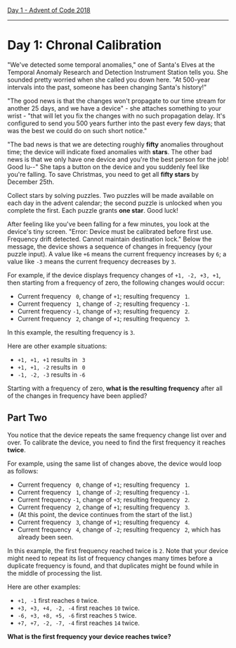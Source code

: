 [Day 1 - Advent of Code 2018](https://adventofcode.com/2018/day/1)

---

# Day 1: Chronal Calibration

"We've detected some temporal anomalies," one of Santa's Elves at the Temporal Anomaly Research and Detection Instrument Station tells you. She sounded pretty worried when she called you down here. "At 500-year intervals into the past, someone has been changing Santa's history!"

"The good news is that the changes won't propagate to our time stream for another 25 days, and we have a device" - she attaches something to your wrist - "that will let you fix the changes with no such propagation delay. It's configured to send you 500 years further into the past every few days; that was the best we could do on such short notice."

"The bad news is that we are detecting roughly **fifty** anomalies throughout time; the device will indicate fixed anomalies with **stars**. The other bad news is that we only have one device and you're the best person for the job! Good lu--" She taps a button on the device and you suddenly feel like you're falling. To save Christmas, you need to get all **fifty stars** by December 25th.

Collect stars by solving puzzles. Two puzzles will be made available on each day in the advent calendar; the second puzzle is unlocked when you complete the first. Each puzzle grants **one star**. Good luck!

After feeling like you've been falling for a few minutes, you look at the device's tiny screen. "Error: Device must be calibrated before first use. Frequency drift detected. Cannot maintain destination lock." Below the message, the device shows a sequence of changes in frequency (your puzzle input). A value like `+6` means the current frequency increases by `6`; a value like `-3` means the current frequency decreases by `3`.

For example, if the device displays frequency changes of `+1, -2, +3, +1`, then starting from a frequency of zero, the following changes would occur:

- Current frequency <code> 0</code>, change of `+1`; resulting frequency <code> 1</code>.
- Current frequency <code> 1</code>, change of `-2`; resulting frequency <code>-1</code>.
- Current frequency <code>-1</code>, change of `+3`; resulting frequency <code> 2</code>.
- Current frequency <code> 2</code>, change of `+1`; resulting frequency <code> 3</code>.

In this example, the resulting frequency is `3`.

Here are other example situations:

- `+1, +1, +1` results in <code> 3</code>
- `+1, +1, -2` results in <code> 0</code>
- `-1, -2, -3` results in <code>-6</code>

Starting with a frequency of zero, **what is the resulting frequency** after all of the changes in frequency have been applied?

## Part Two

You notice that the device repeats the same frequency change list over and over. To calibrate the device, you need to find the first frequency it reaches **twice**.

For example, using the same list of changes above, the device would loop as follows:

- Current frequency <code> 0</code>, change of `+1`; resulting frequency <code> 1</code>.
- Current frequency <code> 1</code>, change of `-2`; resulting frequency <code>-1</code>.
- Current frequency <code>-1</code>, change of `+3`; resulting frequency <code> 2</code>.
- Current frequency <code> 2</code>, change of `+1`; resulting frequency <code> 3</code>.
- (At this point, the device continues from the start of the list.)
- Current frequency <code> 3</code>, change of `+1`; resulting frequency <code> 4</code>.
- Current frequency <code> 4</code>, change of `-2`; resulting frequency <code> 2</code>, which has already been seen.

In this example, the first frequency reached twice is `2`. Note that your device might need to repeat its list of frequency changes many times before a duplicate frequency is found, and that duplicates might be found while in the middle of processing the list.

Here are other examples:

- `+1, -1` first reaches `0` twice.
- `+3, +3, +4, -2, -4` first reaches `10` twice.
- `-6, +3, +8, +5, -6` first reaches `5` twice.
- `+7, +7, -2, -7, -4` first reaches `14` twice.

**What is the first frequency your device reaches twice?**
